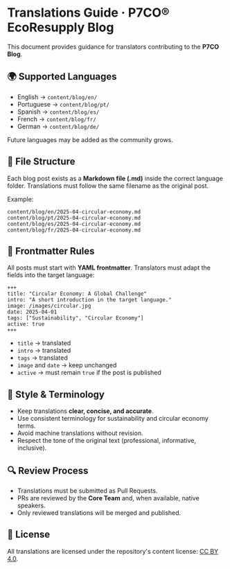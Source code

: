 # Translations Guide · P7CO® EcoResupply Blog

This document provides guidance for translators contributing to the **P7CO Blog**.

## 🌍 Supported Languages

* English → `content/blog/en/`
* Portuguese → `content/blog/pt/`
* Spanish → `content/blog/es/`
* French → `content/blog/fr/`
* German → `content/blog/de/`

Future languages may be added as the community grows.

## 📂 File Structure

Each blog post exists as a **Markdown file (.md)** inside the correct language folder.
Translations must follow the same filename as the original post.

Example:

```
content/blog/en/2025-04-circular-economy.md
content/blog/pt/2025-04-circular-economy.md
content/blog/es/2025-04-circular-economy.md
content/blog/fr/2025-04-circular-economy.md
```

## 📝 Frontmatter Rules

All posts must start with **YAML frontmatter**. Translators must adapt the fields into the target language:

```
+++
title: "Circular Economy: A Global Challenge"
intro: "A short introduction in the target language."
image: /images/circular.jpg
date: 2025-04-01
tags: ["Sustainability", "Circular Economy"]
active: true
+++
```

* `title` → translated
* `intro` → translated
* `tags` → translated
* `image` and `date` → keep unchanged
* `active` → must remain `true` if the post is published

## 📖 Style & Terminology

* Keep translations **clear, concise, and accurate**.
* Use consistent terminology for sustainability and circular economy terms.
* Avoid machine translations without revision.
* Respect the tone of the original text (professional, informative, inclusive).

## 🔍 Review Process

* Translations must be submitted as Pull Requests.
* PRs are reviewed by the **Core Team** and, when available, native speakers.
* Only reviewed translations will be merged and published.

## 📜 License

All translations are licensed under the repository's content license: [CC BY 4.0](LICENSE-content.md).
